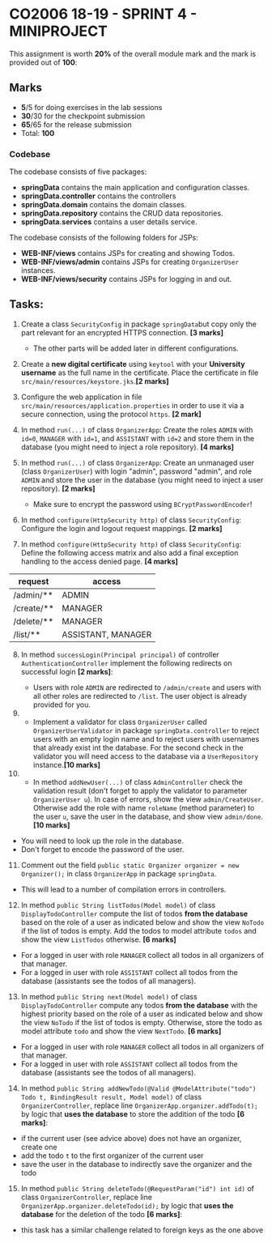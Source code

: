 # CO2006 18-19 - SPRINT 4 - MINIPROJECT


This assignment is worth **20%** of the overall module mark and the mark is provided out of **100**:

## Marks
* **5**/5 for doing exercises in the lab sessions
* **30**/30 for the checkpoint submission
* **65**/65 for the release submission
* Total: **100**

### Codebase

The codebase consists of five packages:
* **springData** contains the main application and configuration classes.
* **springData.controller** contains the controllers
* **springData.domain** contains the domain classes.
* **springData.repository** contains the CRUD data repositories.
* **springData.services** contains a user details service.

The codebase consists of the following folders for JSPs:
* **WEB-INF/views** contains JSPs for creating and showing Todos.
* **WEB-INF/views/admin** contains JSPs for creating `OrganizerUser` instances.
* **WEB-INF/views/security** contains JSPs for logging in and out.
  
## Tasks:

1. Create a class `SecurityConfig` in package `springData`but copy only the part relevant for an encrypted HTTPS connection. **[3 marks]**
   * The other parts will be added later in different configurations. 
   
2. Create a **new digital certificate** using `keytool` with your **University username** as the full name in the certificate. Place the certificate in file `src/main/resources/keystore.jks`.**[2 marks]** 

3. Configure the web application in file `src/main/resources/application.properties` in order to use it via a secure connection, using the protocol `https`. **[2 mark]** 

4. In method `run(...)` of class `OrganizerApp`: Create the roles `ADMIN` with `id=0`, `MANAGER` with `id=1`, and `ASSISTANT` with `id=2` and store them in the database (you might need to inject a role repository). **[4 marks]**

5. In method `run(...)` of class `OrganizerApp`: Create an unmanaged user (class `OrganizerUser`) with login "admin", password "admin", and role `ADMIN` and store the user in the database (you might need to inject a user repository). **[2 marks]**
   * Make sure to encrypt the password using `BCryptPasswordEncoder`!
   
6. In method `configure(HttpSecurity http)` of class `SecurityConfig`: Configure the login and logout request mappings. **[2 marks]** 
 
7. In method `configure(HttpSecurity http)` of class `SecurityConfig`: Define the following access matrix and also add a final exception handling to the access denied page. **[4 marks]** 

| request | access |
|--|--|
| /admin/** | ADMIN |
| /create/** | MANAGER |
| /delete/** | MANAGER |
| /list/** | ASSISTANT, MANAGER |

8. In method `successLogin(Principal principal)` of controller `AuthenticationController` implement the following redirects on successful login **[2 marks]**:

   * Users with role `ADMIN` are redirected to `/admin/create` and users with all other roles are redirected to `/list`. The user object is already provided for you.

9. * Implement a validator for class `OrganizerUser` called `OrganizerUserValidator` in package `springData.controller` to reject users with an empty login name and to reject users with usernames that already exist int the database. For the second check in the validator you will need access to the database via a `UserRepository` instance.**[10 marks]**

10. * In method `addNewUser(...)` of class `AdminController` check the validation result (don't forget to apply the validator to parameter `OrganizerUser u`). In case of errors, show the view `admin/CreateUser`. Otherwise add the role with name `roleName` (method parameter) to the user `u`, save the user in the database, and show view `admin/done`. **[10 marks]**
  * You will need to look up the role in the database.
  * Don't forget to encode the password of the user.

11. Comment out the field `public static Organizer organizer = new Organizer();` in class `OrganizerApp` in package `springData`.
   * This will lead to a number of compilation errors in controllers.

12. In method `public String listTodos(Model model)` of class `DisplayTodoController` compute the list of todos **from the database** based on the role of a user as indicated below and show the view `NoTodo` if the list of todos is empty. Add the todos to model attribute `todos` and show the view `ListTodos` otherwise. **[6 marks]**
   * For a logged in user with role `MANAGER` collect all todos in all organizers of that manager.
   * For a logged in user with role `ASSISTANT` collect all todos from the database (assistants see the todos of all managers).
   
13. In method `public String next(Model model)` of class `DisplayTodoController` compute any todos **from the database** with the highest priority based on the role of a user as indicated below and show the view `NoTodo` if the list of todos is empty. Otherwise, store the todo as model attribute `todo` and show the view `NextTodo`. **[6 marks]**
   * For a logged in user with role `MANAGER` collect all todos in all organizers of that manager.
   * For a logged in user with role `ASSISTANT` collect all todos from the database (assistants see the todos of all managers).

14. In method `public String addNewTodo(@Valid @ModelAttribute("todo") Todo t, BindingResult result, Model model)` of class `OrganizerController`, replace line `OrganizerApp.organizer.addTodo(t);` by logic that **uses the database** to store the addition of the todo **[6 marks]**:
   * if the current user (see advice above) does not have an organizer, create one
   * add the todo `t` to the first organizer of the current user
   * save the user in the database to indirectly save the organizer and the todo
   
15. In method `public String deleteTodo(@RequestParam("id") int id)` of class `OrganizerController`, replace line `OrganizerApp.organizer.deleteTodo(id);` by logic that **uses the database** for the deletion of the todo **[6 marks]**:
   * this task has a similar challenge related to foreign keys as the one above
